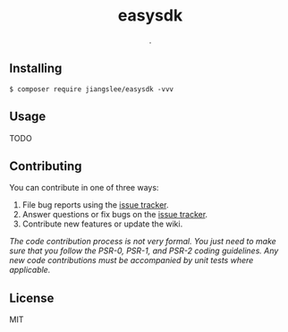 <h1 align="center"> easysdk </h1>

<p align="center"> .</p>


## Installing

```shell
$ composer require jiangslee/easysdk -vvv
```

## Usage

TODO

## Contributing

You can contribute in one of three ways:

1. File bug reports using the [issue tracker](https://github.com/jiangslee/easywechat/issues).
2. Answer questions or fix bugs on the [issue tracker](https://github.com/jiangslee/easywechat/issues).
3. Contribute new features or update the wiki.

_The code contribution process is not very formal. You just need to make sure that you follow the PSR-0, PSR-1, and PSR-2 coding guidelines. Any new code contributions must be accompanied by unit tests where applicable._

## License

MIT